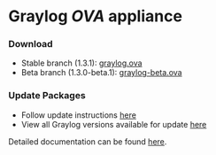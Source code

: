 Graylog *OVA* appliance
=======================

### Download

  * Stable branch (1.3.1): [graylog.ova](https://packages.graylog2.org/releases/graylog2-omnibus/ova/graylog.ova)
  * Beta branch (1.3.0-beta.1): [graylog-beta.ova](https://packages.graylog2.org/releases/graylog2-omnibus/ova/graylog-beta.ova)

### Update Packages

  * Follow update instructions [here](http://docs.graylog.org/en/1.3/pages/installation/graylog_ctl.html#upgrade-graylog)
  * View all Graylog versions available for update [here](https://packages.graylog2.org/omnibus)

  
Detailed documentation can be found [here](http://docs.graylog.org/en/latest/pages/installation/virtual_machine_appliances.html).
